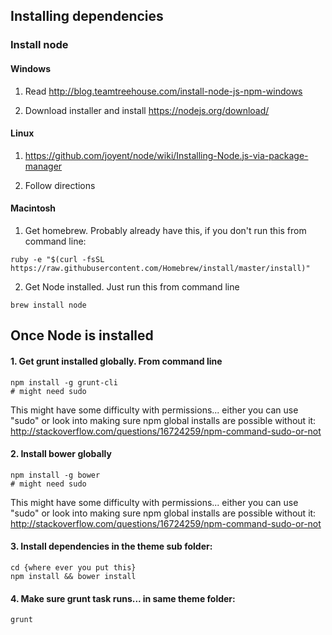
## Installing dependencies

### Install node

#### Windows


1. Read http://blog.teamtreehouse.com/install-node-js-npm-windows

2. Download installer and install https://nodejs.org/download/


#### Linux


1. https://github.com/joyent/node/wiki/Installing-Node.js-via-package-manager

2. Follow directions


#### Macintosh


1. Get homebrew.  Probably already have this, if you don't run this from command line:
```
ruby -e "$(curl -fsSL https://raw.githubusercontent.com/Homebrew/install/master/install)" 
```
2. Get Node installed.  Just run this from command line
```
brew install node  
```

## Once Node is installed


#### 1. Get grunt installed globally.  From command line

```
npm install -g grunt-cli
# might need sudo
```

This might have some difficulty with permissions... either you can use "sudo" or look into making sure npm global installs are possible without it: http://stackoverflow.com/questions/16724259/npm-command-sudo-or-not

#### 2. Install bower globally

```
npm install -g bower
# might need sudo
```

This might have some difficulty with permissions... either you can use "sudo" or look into making sure npm global installs are possible without it: http://stackoverflow.com/questions/16724259/npm-command-sudo-or-not
  
#### 3. Install dependencies in the theme sub folder:

```
cd {where ever you put this}
npm install && bower install 
```

#### 4. Make sure grunt task runs... in same theme folder:

```
grunt
``` 
